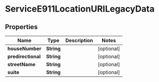 

# ServiceE911LocationURILegacyData


## Properties

| Name | Type | Description | Notes |
|------------ | ------------- | ------------- | -------------|
|**houseNumber** | **String** |  |  [optional] |
|**predirectional** | **String** |  |  [optional] |
|**streetName** | **String** |  |  [optional] |
|**suite** | **String** |  |  [optional] |



